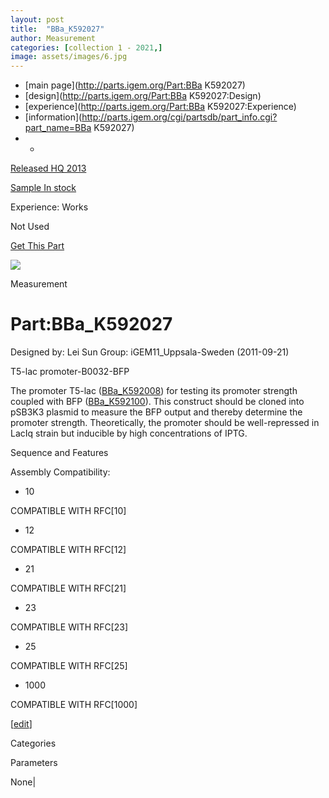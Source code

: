 ```yaml
---
layout: post
title:  "BBa_K592027"
author: Measurement
categories: [collection 1 - 2021,] 
image: assets/images/6.jpg
---
```



  * [main page](http://parts.igem.org/Part:BBa K592027)
  * [design](http://parts.igem.org/Part:BBa K592027:Design)
  * [experience](http://parts.igem.org/Part:BBa K592027:Experience)
  * [information](http://parts.igem.org/cgi/partsdb/part_info.cgi?part_name=BBa K592027)
  *   * 

[Released HQ 2013](http://parts.igem.org/Help:Part_Status_Box)

[Sample In stock](http://parts.igem.org/Help:Part_Status_Box)

Experience: Works

Not Used

[ Get This Part](http://parts.igem.org/partsdb/get_part.cgi?part=BBa_K592027)

![](http://parts.igem.org/images/partbypart/icon_measurement.png)

Measurement

# Part:BBa_K592027

Designed by: Lei Sun   Group: iGEM11_Uppsala-Sweden   (2011-09-21)

  
T5-lac promoter-B0032-BFP

The promoter T5-lac
([BBa_K592008](http://parts.igem.org/wiki/index.php/Part:BBa_K592008)) for
testing its promoter strength coupled with BFP
([BBa_K592100](http://parts.igem.org/wiki/index.php/Part:BBa_K592100)). This
construct should be cloned into pSB3K3 plasmid to measure the BFP output and
thereby determine the promoter strength. Theoretically, the promoter should be
well-repressed in LacIq strain but inducible by high concentrations of IPTG.

  
Sequence and Features

  

Assembly Compatibility:

  * 10

COMPATIBLE WITH RFC[10]

  * 12

COMPATIBLE WITH RFC[12]

  * 21

COMPATIBLE WITH RFC[21]

  * 23

COMPATIBLE WITH RFC[23]

  * 25

COMPATIBLE WITH RFC[25]

  * 1000

COMPATIBLE WITH RFC[1000]

  

[[edit](http://parts.igem.org/partsdb/part_info.cgi?part_name=BBa_K592027)]

Categories

Parameters

None|


